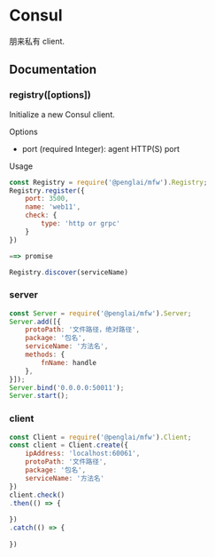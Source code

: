 # Consul

朋来私有 client.

## Documentation

### registry([options])

Initialize a new Consul client.

Options
 * port (required Integer): agent HTTP(S) port

Usage

``` javascript
const Registry = require('@penglai/mfw').Registry;
Registry.register({
    port: 3500,
    name: 'web11',
    check: {
        type: 'http or grpc'
    }
})

==> promise

Registry.discover(serviceName)
```
### server
``` javascript
const Server = require('@penglai/mfw').Server;
Server.add([{
    protoPath: '文件路径，绝对路径',
    package: '包名',
    serviceName: '方法名',
    methods: {
        fnName: handle
    },
}]);
Server.bind('0.0.0.0:50011');
Server.start();
```

### client
``` javascript
const Client = require('@penglai/mfw').Client;
const client = Client.create({
    ipAddress: 'localhost:60061',
    protoPath: '文件路径',
    package: '包名',
    serviceName: '方法名'
})
client.check()
.then(() => {
    
})
.catch(() => {
    
})
```